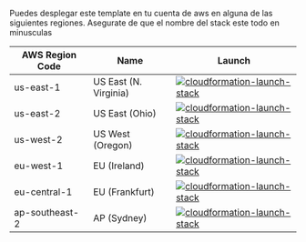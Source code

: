Puedes desplegar este template en tu cuenta de aws en alguna de las siguientes regiones. Asegurate de que el nombre del stack este todo en minusculas

| AWS Region Code | Name | Launch |
| --- | --- | --- 
| us-east-1 |US East (N. Virginia)| [![cloudformation-launch-stack](images/cloudformation-launch-stack.png)](https://console.aws.amazon.com/cloudformation/home?region=us-east-1#/stacks/new?stackName=serverlessnumbers&templateURL=https://literacyworkshop2021.s3-eu-west-1.amazonaws.com/vpc.yml) |
| us-east-2 |US East (Ohio)| [![cloudformation-launch-stack](images/cloudformation-launch-stack.png)](https://console.aws.amazon.com/cloudformation/home?region=us-east-2#/stacks/new?stackName=serverlessnumbers&templateURL=https://literacyworkshop2021.s3-eu-west-1.amazonaws.com/vpc.yml) |
| us-west-2 |US West (Oregon)| [![cloudformation-launch-stack](images/cloudformation-launch-stack.png)](https://console.aws.amazon.com/cloudformation/home?region=us-west-2#/stacks/new?stackName=serverlessnumbers&templateURL=https://literacyworkshop2021.s3-eu-west-1.amazonaws.com/vpc.yml) |
| eu-west-1 |EU (Ireland)| [![cloudformation-launch-stack](images/cloudformation-launch-stack.png)](https://console.aws.amazon.com/cloudformation/home?region=eu-west-1#/stacks/new?stackName=serverlessnumbers&templateURL=https://literacyworkshop2021.s3-eu-west-1.amazonaws.com/vpc.yml) |
| eu-central-1 |EU (Frankfurt)| [![cloudformation-launch-stack](images/cloudformation-launch-stack.png)](https://console.aws.amazon.com/cloudformation/home?region=eu-central-1#/stacks/new?stackName=serverlessnumbers&templateURL=https://literacyworkshop2021.s3-eu-west-1.amazonaws.com/vpc.yml) |
| ap-southeast-2 |AP (Sydney)| [![cloudformation-launch-stack](images/cloudformation-launch-stack.png)](https://console.aws.amazon.com/cloudformation/home?region=ap-southeast-2#/stacks/new?stackName=serverlessnumbers&templateURL=https://literacyworkshop2021.s3-eu-west-1.amazonaws.com/vpc.yml) |